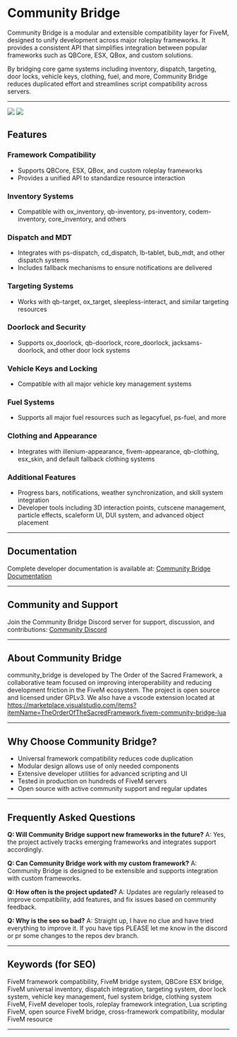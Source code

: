 # Community Bridge

Community Bridge is a modular and extensible compatibility layer for FiveM, designed to unify development across major roleplay frameworks. It provides a consistent API that simplifies integration between popular frameworks such as QBCore, ESX, QBox, and custom solutions.

By bridging core game systems including inventory, dispatch, targeting, door locks, vehicle keys, clothing, fuel, and more, Community Bridge reduces duplicated effort and streamlines script compatibility across servers.

---

![](https://img.shields.io/github/contributors/TheOrderFivem/community_bridge?logo=github)
![](https://img.shields.io/github/v/release/TheOrderFivem/community_bridge?logo=github)


## Features

### Framework Compatibility

* Supports QBCore, ESX, QBox, and custom roleplay frameworks
* Provides a unified API to standardize resource interaction

### Inventory Systems

* Compatible with ox\_inventory, qb-inventory, ps-inventory, codem-inventory, core\_inventory, and others

### Dispatch and MDT

* Integrates with ps-dispatch, cd\_dispatch, lb-tablet, bub\_mdt, and other dispatch systems
* Includes fallback mechanisms to ensure notifications are delivered

### Targeting Systems

* Works with qb-target, ox\_target, sleepless-interact, and similar targeting resources

### Doorlock and Security

* Supports ox\_doorlock, qb-doorlock, rcore\_doorlock, jacksams-doorlock, and other door lock systems

### Vehicle Keys and Locking

* Compatible with all major vehicle key management systems

### Fuel Systems

* Supports all major fuel resources such as legacyfuel, ps-fuel, and more

### Clothing and Appearance

* Integrates with illenium-appearance, fivem-appearance, qb-clothing, esx\_skin, and default fallback clothing systems

### Additional Features

* Progress bars, notifications, weather synchronization, and skill system integration
* Developer tools including 3D interaction points, cutscene management, particle effects, scaleform UI, DUI system, and advanced object placement

---

## Documentation

Complete developer documentation is available at:
[Community Bridge Documentation](https://mrnewbs-scrips.gitbook.io/the-order-of-the-sacred-framework)

---

## Community and Support

Join the Community Bridge Discord server for support, discussion, and contributions:
[Community Discord](https://discord.gg/MukwBuJjP7)

---

## About Community Bridge

community_bridge is developed by The Order of the Sacred Framework, a collaborative team focused on improving interoperability and reducing development friction in the FiveM ecosystem. The project is open source and licensed under GPLv3.
We also have a vscode extension located at https://marketplace.visualstudio.com/items?itemName=TheOrderOfTheSacredFramework.fivem-community-bridge-lua

---

## Why Choose Community Bridge?

* Universal framework compatibility reduces code duplication
* Modular design allows use of only needed components
* Extensive developer utilities for advanced scripting and UI
* Tested in production on hundreds of FiveM servers
* Open source with active community support and regular updates

---

## Frequently Asked Questions

**Q: Will Community Bridge support new frameworks in the future?**
A: Yes, the project actively tracks emerging frameworks and integrates support accordingly.

**Q: Can Community Bridge work with my custom framework?**
A: Community Bridge is designed to be extensible and supports integration with custom frameworks.

**Q: How often is the project updated?**
A: Updates are regularly released to improve compatibility, add features, and fix issues based on community feedback.

**Q: Why is the seo so bad?**
A: Straight up, I have no clue and have tried everything to improve it. If you have tips PLEASE let me know in the discord or pr some changes to the repos dev branch.

---

## Keywords (for SEO)

FiveM framework compatibility, FiveM bridge system, QBCore ESX bridge, FiveM universal inventory, dispatch integration, targeting system, door lock system, vehicle key management, fuel system bridge, clothing system FiveM, FiveM developer tools, roleplay framework integration, Lua scripting FiveM, open source FiveM bridge, cross-framework compatibility, modular FiveM resource

---
